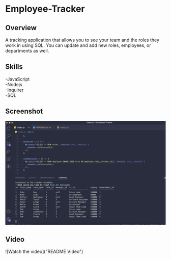 # Employee-Tracker

## Overview
A tracking application that allows you to see your team and the roles they work in using SQL. You can update and add new roles, employees, or departments as well. 

## Skills

-JavaScript\
-Nodejs\
-Inquirer\
-SQL

## Screenshot

![Team Generator](Screenshot.png "Employee Tracker")

## Video

![Watch the video]("README Video")
